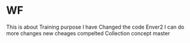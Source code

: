 # WF
This is about Training purpose
I have Changed the code
 Enver2
I can do more changes
new cheages compelted 
Collection concept
master
